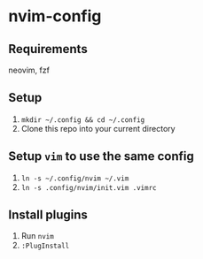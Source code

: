 # nvim-config

## Requirements
neovim, fzf

## Setup
1. `mkdir ~/.config && cd ~/.config`
2. Clone this repo into your current directory

## Setup `vim` to use the same config
1. `ln -s ~/.config/nvim ~/.vim`
2. `ln -s .config/nvim/init.vim .vimrc`

## Install plugins
1. Run `nvim`
2. `:PlugInstall`
